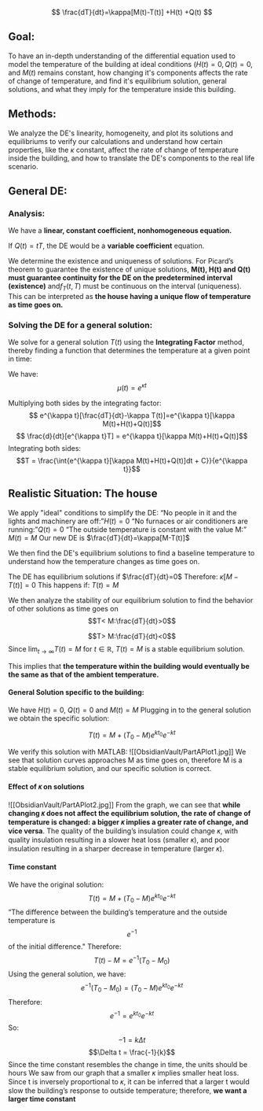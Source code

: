 $$
\frac{dT}{dt}=\kappa[M(t)-T(t)] +H(t) +Q(t)
$$
## Goal:
To have an in-depth understanding of the differential equation used to model the temperature of the building at ideal conditions ($H(t) = 0, Q(t) = 0$, and $M(t)$ remains constant, how changing it's components affects the rate of change of temperature, and find it's equilibrium solution, general solutions, and what they imply for the temperature inside this building.

## Methods:
We analyze the DE's linearity, homogeneity, and plot its solutions and equilibriums to verify our calculations and understand how certain properties, like the $\kappa$ constant, affect the rate of change of temperature inside the building, and how to translate the DE's components to the real life scenario.
## General DE:
### Analysis:
We have a **linear, constant coefficient, nonhomogeneous equation.** 

If $Q(t) = tT$, the DE would be a **variable coefficient** equation.

We determine the existence and uniqueness of solutions. For Picard’s theorem to guarantee the existence of unique solutions, **M(t), H(t) and Q(t) must guarantee continuity for the DE on the predetermined interval (existence)** and$f_{T}(t,T)$ must be continuous on the interval (uniqueness). This can be interpreted as **the house having a unique flow of temperature as time goes on.**

### Solving the DE for a general solution:
We solve for a general solution $T(t)$ using the **Integrating Factor** method, thereby finding a function that determines the temperature at a given point in time: 

We have: $$\mu(t) = e^{\kappa t}$$

Multiplying both sides by the integrating factor: $$ e^{\kappa t}[\frac{dT}{dt}-\kappa T(t)]=e^{\kappa t}[\kappa M(t)+H(t)+Q(t)]$$$$ \frac{d}{dt}[e^{\kappa t}T] = e^{\kappa t}[\kappa M(t)+H(t)+Q(t)]$$
Integrating both sides: 
$$T = \frac{\int{e^{\kappa t}[\kappa M(t)+H(t)+Q(t)]dt + C}}{e^{\kappa t}}$$
## Realistic Situation: The house
We apply "ideal" conditions to simplify the DE:
“No people in it and the lights and machinery are off:”$H(t)=0$
“No furnaces or air conditioners are running:”$Q(t)=0$
“The outside temperature is constant with the value M:” $M(t)=M$
Our new DE is $\frac{dT}{dt}=\kappa[M-T(t)]$

We then find the DE's equilibrium solutions to find a baseline temperature to understand how the temperature changes as time goes on.

The DE has equilibrium solutions if $\frac{dT}{dt}=0$
Therefore: $\kappa[M-T(t)]=0$
This happens if: $T(t)=M$

We then analyze the stability of our equilibrium solution to find the behavior of other solutions as time goes on
$$T< M:\frac{dT}{dt}>0$$

$$T> M:\frac{dT}{dt}<0$$
Since $\lim_{ t \to \infty } T(t) = M$ for $t \in \mathbb{R}$, $T(t) = M$ is a stable equilibrium solution. 

This implies that **the temperature within the building would eventually be the same as that of the ambient temperature.**
#### General Solution specific to the building:
We have $H(t) = 0$, $Q(t) = 0$ and $M(t) = M$ 
Plugging in to the general solution we obtain the specific solution: 

$$T(t) = M + (T_{0}-M)e^{kt_{0}}e^{-kt}$$

We verify this solution with MATLAB:
![[ObsidianVault/PartAPlot1.jpg]]
We see that solution curves approaches M as time goes on, therefore M is a stable equilibrium solution, and our specific solution is correct.

#### Effect of 𝜅 on solutions
 
![[ObsidianVault/PartAPlot2.jpg]]
From the graph, we can see that **while changing 𝜅 does not affect the equilibrium solution, the rate of change of temperature is changed: a bigger 𝜅 implies a greater rate of change, and vice versa**. The quality of the building’s insulation could change 𝜅, with quality insulation resulting in a slower heat loss (smaller 𝜅), and poor insulation resulting in a sharper decrease in temperature (larger 𝜅).

#### Time constant
We have the original solution:  $$T(t) = M + (T_{0}-M)e^{kt_{0}}e^{-kt}$$“The difference between the building’s temperature and the outside temperature is $$e^{-1}$$ of the initial difference." Therefore: $$T(t) - M = e^{-1}(T_{0}-M_{0})$$
Using the general solution, we have:$$e^{-1}(T_{0}-M_{0}) = (T_{0}-M)e^{kt_{0}}e^{-kt}$$
Therefore: $$e^{-1} = e^{kt_{0}}e^{-kt}$$
So: $$-1=k\Delta t$$
$$\Delta t = \frac{-1}{k}$$
Since the time constant resembles the change in time, the units should be hours
We saw from our graph that a smaller 𝜅 implies smaller heat loss. Since t is inversely proportional to 𝜅, it can be inferred that a larger t would slow the building’s response to outside temperature; therefore, **we want a larger time constant**
